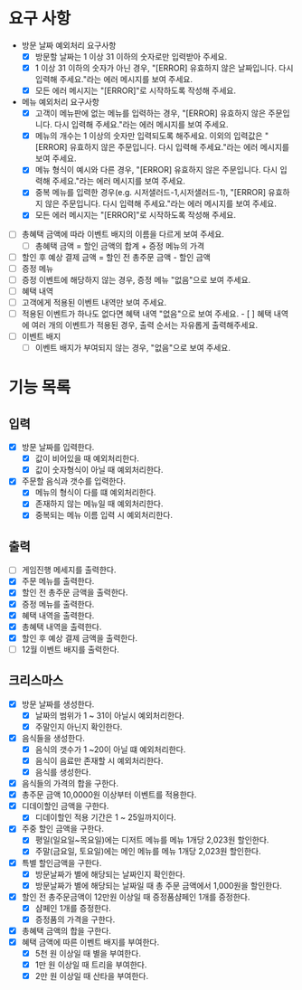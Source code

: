 # 요구 사항

-  방문 날짜 예외처리 요구사항
	- [x]   방문할 날짜는 1 이상 31 이하의 숫자로만 입력받아 주세요.
	- [x]   1 이상 31 이하의 숫자가 아닌 경우, "[ERROR] 유효하지 않은 날짜입니다. 다시 입력해 주세요."라는 에러 메시지를 보여 주세요.
	- [x]   모든 에러 메시지는 "[ERROR]"로 시작하도록 작성해 주세요.
-  메뉴 예외처리 요구사항 
	- [x]   고객이 메뉴판에 없는 메뉴를 입력하는 경우, "[ERROR] 유효하지 않은 주문입니다. 다시 입력해 주세요."라는 에러 메시지를 보여 주세요.
	- [x]   메뉴의 개수는 1 이상의 숫자만 입력되도록 해주세요. 이외의 입력값은 "[ERROR] 유효하지 않은 주문입니다. 다시 입력해 주세요."라는 에러 메시지를 보여 주세요.
	- [x]   메뉴 형식이 예시와 다른 경우, "[ERROR] 유효하지 않은 주문입니다. 다시 입력해 주세요."라는 에러 메시지를 보여 주세요.
	- [x]   중복 메뉴를 입력한 경우(e.g. 시저샐러드-1,시저샐러드-1), "[ERROR] 유효하지 않은 주문입니다. 다시 입력해 주세요."라는 에러 메시지를 보여 주세요.
	- [x]  모든 에러 메시지는 "[ERROR]"로 시작하도록 작성해 주세요.
- [ ]   총혜택 금액에 따라 이벤트 배지의 이름을 다르게 보여 주세요.
	- [ ]   총혜택 금액 = 할인 금액의 합계 + 증정 메뉴의 가격
- [ ]  할인 후 예상 결제 금액 = 할인 전 총주문 금액 - 할인 금액
- [ ]   증정 메뉴
  - [ ]   증정 이벤트에 해당하지 않는 경우, 증정 메뉴 "없음"으로 보여 주세요.
- [ ]   혜택 내역
   - [ ]   고객에게 적용된 이벤트 내역만 보여 주세요.
   - [ ]   적용된 이벤트가 하나도 없다면 혜택 내역 "없음"으로 보여 주세요.
    - [ ]  혜택 내역에 여러 개의 이벤트가 적용된 경우, 출력 순서는 자유롭게 출력해주세요.
- [ ]   이벤트 배지
    - [ ]   이벤트 배지가 부여되지 않는 경우, "없음"으로 보여 주세요.
 # 기능 목록
## 입력
- [x] 방문 날짜를 입력한다.
	- [x] 값이 비어있을 때 예외처리한다.
	- [x] 값이 숫자형식이 아닐 때 예외처리한다.
- [x] 주문할 음식과 갯수를 입력한다.
	- [x] 메뉴의 형식이 다를 떄 예외처리한다.
	- [x] 존재하지 않는 메뉴일 때 예외처리한다. 
	- [x] 중복되는 메뉴 이름 입력 시 예외처리한다.
## 출력
- [ ] 게임진행 메세지를 출력한다.
- [x] 주문 메뉴를 출력한다.
- [x] 할인 전 총주문 금액을 출력한다.
- [x] 증정 메뉴를 출력한다.
- [x] 혜택 내역을 출력한다.
- [x] 총혜택 내역을 출력한다.
- [x] 할인 후 예상 결제 금액을 출력한다.
- [ ] 12월 이벤트 배지를 출력한다.
 ## 크리스마스
- [x] 방문 날짜를 생성한다.
	- [x] 날짜의 범위가 1 ~ 31이 아닐시 예외처리한다.
	- [x] 주말인지 아닌지 확인한다.
- [x] 음식들을 생성한다.
	- [x] 음식의 갯수가 1 ~20이 아닐 떄 예외처리한다.
	- [x] 음식이 음료만 존재할 시 예외처리한다.
	- [x] 음식를 생성한다.
- [x] 음식들의 가격의 합을 구한다.
- [x] 총주문 금액 10,0000원 이상부터 이벤트를 적용한다.
- [x] 디데이할인 금액을 구한다.
	- [x] 디데이할인 적용 기간은 1 ~ 25일까지이다.
- [x] 주중 할인 금액을 구한다.
	- [x] 평일(일요일~목요일)에는 디저트 메뉴를 메뉴 1개당 2,023원 할인한다.
	- [x] 주말(금요일, 토요일)에는 메인 메뉴를 메뉴 1개당 2,023원 할인한다.
- [x] 특별 할인금액을 구한다.
	- [x] 방문날짜가 별에 해당되는 날짜인지 확인한다.
	- [x] 방문날짜가 별에 해당되는 날짜일 때 총 주문 금액에서 1,000원을 할인한다.
- [x] 할인 전 총주문금액이 12만원 이상일 때  증정품샴페인 1개를 증정한다.
	- [x] 샴페인 1개를 증정한다.
	- [x] 증정품의 가격을 구한다.
- [x] 총혜택 금액의 합을 구한다.
- [x] 혜택 금액에 따른 이벤트 배지를 부여한다.
	- [x] 5천 원 이상일 때 별을 부여한다.	
	- [x] 1만 원 이상일 때 트리을 부여한다.
	- [x] 2만 원 이상일 때 산타을 부여한다.